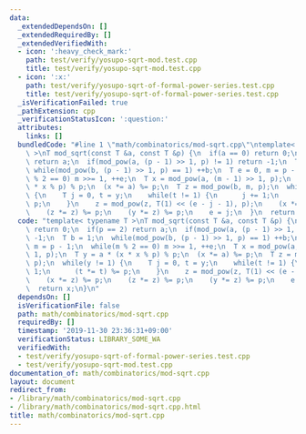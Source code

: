 ```yaml
---
data:
  _extendedDependsOn: []
  _extendedRequiredBy: []
  _extendedVerifiedWith:
  - icon: ':heavy_check_mark:'
    path: test/verify/yosupo-sqrt-mod.test.cpp
    title: test/verify/yosupo-sqrt-mod.test.cpp
  - icon: ':x:'
    path: test/verify/yosupo-sqrt-of-formal-power-series.test.cpp
    title: test/verify/yosupo-sqrt-of-formal-power-series.test.cpp
  _isVerificationFailed: true
  _pathExtension: cpp
  _verificationStatusIcon: ':question:'
  attributes:
    links: []
  bundledCode: "#line 1 \"math/combinatorics/mod-sqrt.cpp\"\ntemplate< typename T\
    \ >\nT mod_sqrt(const T &a, const T &p) {\n  if(a == 0) return 0;\n  if(p == 2)\
    \ return a;\n  if(mod_pow(a, (p - 1) >> 1, p) != 1) return -1;\n  T b = 1;\n \
    \ while(mod_pow(b, (p - 1) >> 1, p) == 1) ++b;\n  T e = 0, m = p - 1;\n  while(m\
    \ % 2 == 0) m >>= 1, ++e;\n  T x = mod_pow(a, (m - 1) >> 1, p);\n  T y = a * (x\
    \ * x % p) % p;\n  (x *= a) %= p;\n  T z = mod_pow(b, m, p);\n  while(y != 1)\
    \ {\n    T j = 0, t = y;\n    while(t != 1) {\n      j += 1;\n      (t *= t) %=\
    \ p;\n    }\n    z = mod_pow(z, T(1) << (e - j - 1), p);\n    (x *= z) %= p;\n\
    \    (z *= z) %= p;\n    (y *= z) %= p;\n    e = j;\n  }\n  return x;\n}\n"
  code: "template< typename T >\nT mod_sqrt(const T &a, const T &p) {\n  if(a == 0)\
    \ return 0;\n  if(p == 2) return a;\n  if(mod_pow(a, (p - 1) >> 1, p) != 1) return\
    \ -1;\n  T b = 1;\n  while(mod_pow(b, (p - 1) >> 1, p) == 1) ++b;\n  T e = 0,\
    \ m = p - 1;\n  while(m % 2 == 0) m >>= 1, ++e;\n  T x = mod_pow(a, (m - 1) >>\
    \ 1, p);\n  T y = a * (x * x % p) % p;\n  (x *= a) %= p;\n  T z = mod_pow(b, m,\
    \ p);\n  while(y != 1) {\n    T j = 0, t = y;\n    while(t != 1) {\n      j +=\
    \ 1;\n      (t *= t) %= p;\n    }\n    z = mod_pow(z, T(1) << (e - j - 1), p);\n\
    \    (x *= z) %= p;\n    (z *= z) %= p;\n    (y *= z) %= p;\n    e = j;\n  }\n\
    \  return x;\n}\n"
  dependsOn: []
  isVerificationFile: false
  path: math/combinatorics/mod-sqrt.cpp
  requiredBy: []
  timestamp: '2019-11-30 23:36:31+09:00'
  verificationStatus: LIBRARY_SOME_WA
  verifiedWith:
  - test/verify/yosupo-sqrt-of-formal-power-series.test.cpp
  - test/verify/yosupo-sqrt-mod.test.cpp
documentation_of: math/combinatorics/mod-sqrt.cpp
layout: document
redirect_from:
- /library/math/combinatorics/mod-sqrt.cpp
- /library/math/combinatorics/mod-sqrt.cpp.html
title: math/combinatorics/mod-sqrt.cpp
---
```

